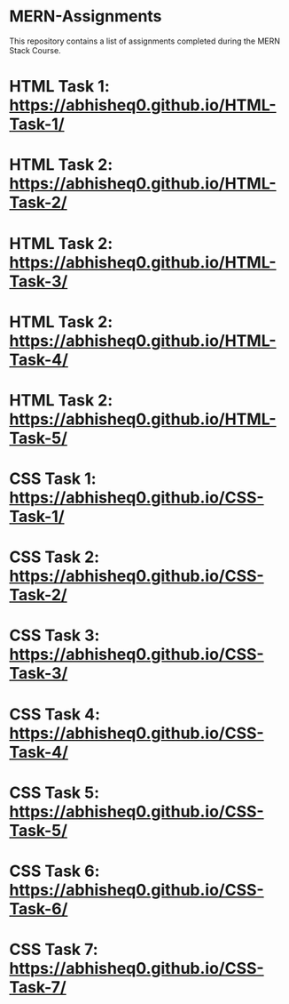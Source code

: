 # MERN-Assignments
This repository contains a list of assignments completed during the MERN Stack Course.

# HTML Task 1: https://abhisheq0.github.io/HTML-Task-1/

# HTML Task 2: https://abhisheq0.github.io/HTML-Task-2/

# HTML Task 2: https://abhisheq0.github.io/HTML-Task-3/

# HTML Task 2: https://abhisheq0.github.io/HTML-Task-4/

# HTML Task 2: https://abhisheq0.github.io/HTML-Task-5/

# CSS Task 1: https://abhisheq0.github.io/CSS-Task-1/

# CSS Task 2: https://abhisheq0.github.io/CSS-Task-2/

# CSS Task 3: https://abhisheq0.github.io/CSS-Task-3/

# CSS Task 4: https://abhisheq0.github.io/CSS-Task-4/

# CSS Task 5: https://abhisheq0.github.io/CSS-Task-5/

# CSS Task 6: https://abhisheq0.github.io/CSS-Task-6/

# CSS Task 7: https://abhisheq0.github.io/CSS-Task-7/

